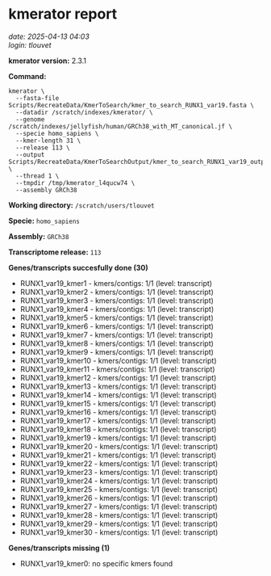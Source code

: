 # kmerator report
*date: 2025-04-13 04:03*  
*login: tlouvet*

**kmerator version:** 2.3.1

**Command:**

```
kmerator \
  --fasta-file Scripts/RecreateData/KmerToSearch/kmer_to_search_RUNX1_var19.fasta \
  --datadir /scratch/indexes/kmerator/ \
  --genome /scratch/indexes/jellyfish/human/GRCh38_with_MT_canonical.jf \
  --specie homo_sapiens \
  --kmer-length 31 \
  --release 113 \
  --output Scripts/RecreateData/KmerToSearchOutput/kmer_to_search_RUNX1_var19_output \
  --thread 1 \
  --tmpdir /tmp/kmerator_l4qucw74 \
  --assembly GRCh38
```

**Working directory:** `/scratch/users/tlouvet`

**Specie:** `homo_sapiens`

**Assembly:** `GRCh38`

**Transcriptome release:** `113`

**Genes/transcripts succesfully done (30)**

- RUNX1_var19_kmer1 - kmers/contigs: 1/1 (level: transcript)
- RUNX1_var19_kmer2 - kmers/contigs: 1/1 (level: transcript)
- RUNX1_var19_kmer3 - kmers/contigs: 1/1 (level: transcript)
- RUNX1_var19_kmer4 - kmers/contigs: 1/1 (level: transcript)
- RUNX1_var19_kmer5 - kmers/contigs: 1/1 (level: transcript)
- RUNX1_var19_kmer6 - kmers/contigs: 1/1 (level: transcript)
- RUNX1_var19_kmer7 - kmers/contigs: 1/1 (level: transcript)
- RUNX1_var19_kmer8 - kmers/contigs: 1/1 (level: transcript)
- RUNX1_var19_kmer9 - kmers/contigs: 1/1 (level: transcript)
- RUNX1_var19_kmer10 - kmers/contigs: 1/1 (level: transcript)
- RUNX1_var19_kmer11 - kmers/contigs: 1/1 (level: transcript)
- RUNX1_var19_kmer12 - kmers/contigs: 1/1 (level: transcript)
- RUNX1_var19_kmer13 - kmers/contigs: 1/1 (level: transcript)
- RUNX1_var19_kmer14 - kmers/contigs: 1/1 (level: transcript)
- RUNX1_var19_kmer15 - kmers/contigs: 1/1 (level: transcript)
- RUNX1_var19_kmer16 - kmers/contigs: 1/1 (level: transcript)
- RUNX1_var19_kmer17 - kmers/contigs: 1/1 (level: transcript)
- RUNX1_var19_kmer18 - kmers/contigs: 1/1 (level: transcript)
- RUNX1_var19_kmer19 - kmers/contigs: 1/1 (level: transcript)
- RUNX1_var19_kmer20 - kmers/contigs: 1/1 (level: transcript)
- RUNX1_var19_kmer21 - kmers/contigs: 1/1 (level: transcript)
- RUNX1_var19_kmer22 - kmers/contigs: 1/1 (level: transcript)
- RUNX1_var19_kmer23 - kmers/contigs: 1/1 (level: transcript)
- RUNX1_var19_kmer24 - kmers/contigs: 1/1 (level: transcript)
- RUNX1_var19_kmer25 - kmers/contigs: 1/1 (level: transcript)
- RUNX1_var19_kmer26 - kmers/contigs: 1/1 (level: transcript)
- RUNX1_var19_kmer27 - kmers/contigs: 1/1 (level: transcript)
- RUNX1_var19_kmer28 - kmers/contigs: 1/1 (level: transcript)
- RUNX1_var19_kmer29 - kmers/contigs: 1/1 (level: transcript)
- RUNX1_var19_kmer30 - kmers/contigs: 1/1 (level: transcript)


**Genes/transcripts missing (1)**

- RUNX1_var19_kmer0: no specific kmers found
